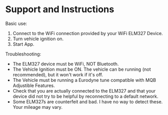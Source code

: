 # Support and Instructions

Basic use:

1) Connect to the WiFi connection provided by your WiFi ELM327 Device.
2) Turn vehicle ignition on.
3) Start App.

Troubleshooting:

* The ELM327 device must be WiFi, NOT Bluetooth.
* The Vehicle Ignition must be ON. The vehicle can be running (not recommended), but it won't work if it's off.
* The Vehicle must be running a Eurodyne tune compatible with MQB Adjustible Features.
* Check that you are actually connected to the ELM327 and that your device did not try to be helpful by reconnecting to a default network.
* Some ELM327s are counterfeit and bad. I have no way to detect these. Your mileage may vary. 
